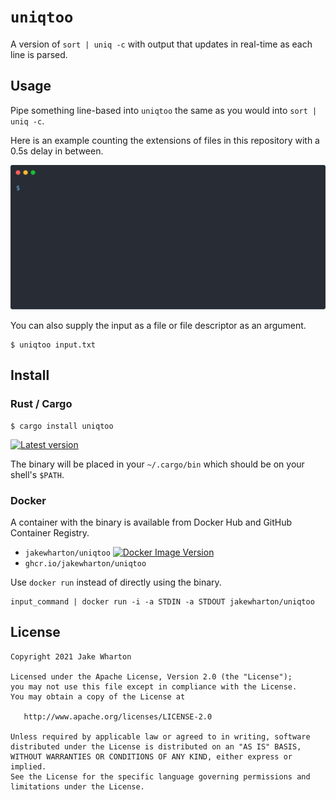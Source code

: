 # `uniqtoo`

A version of `sort | uniq -c` with output that updates in real-time as each line is parsed.


## Usage

Pipe something line-based into `uniqtoo` the same as you would into `sort | uniq -c`.

Here is an example counting the extensions of files in this repository with a 0.5s delay in between.

![An animated example of piping a command into uniqtoo](demo.svg)

You can also supply the input as a file or file descriptor as an argument.

```
$ uniqtoo input.txt
```

## Install

### Rust / Cargo

```
$ cargo install uniqtoo
```

[![Latest version](https://img.shields.io/crates/v/uniqtoo.svg)](https://crates.io/crates/uniqtoo)

The binary will be placed in your `~/.cargo/bin` which should be on your shell's `$PATH`.

### Docker

A container with the binary is available from Docker Hub and GitHub Container Registry.

 * `jakewharton/uniqtoo` [![Docker Image Version](https://img.shields.io/docker/v/jakewharton/uniqtoo)][hub]
 * `ghcr.io/jakewharton/uniqtoo`

[hub]: https://hub.docker.com/r/jakewharton/uniqtoo/

Use `docker run` instead of directly using the binary.

```
input_command | docker run -i -a STDIN -a STDOUT jakewharton/uniqtoo
```

## License

    Copyright 2021 Jake Wharton

    Licensed under the Apache License, Version 2.0 (the "License");
    you may not use this file except in compliance with the License.
    You may obtain a copy of the License at

       http://www.apache.org/licenses/LICENSE-2.0

    Unless required by applicable law or agreed to in writing, software
    distributed under the License is distributed on an "AS IS" BASIS,
    WITHOUT WARRANTIES OR CONDITIONS OF ANY KIND, either express or implied.
    See the License for the specific language governing permissions and
    limitations under the License.
